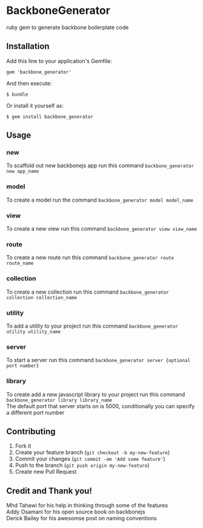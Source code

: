 # BackboneGenerator

 ruby gem to generate backbone boilerplate code

## Installation

Add this line to your application's Gemfile:

    gem 'backbone_generator'

And then execute:

    $ bundle

Or install it yourself as:

    $ gem install backbone_generator

## Usage

### new
To scaffold out new backbonejs app run this command
`backbone_generator new app_name`  

### model
To create a model run the command
`backbone_generator model model_name` 

### view
To create a new view run this command
`backbone_generator view view_name`  

### route
To create a new route run this command
`backbone_generator route route_name` 

### collection
To create a new collection run this command
`backbone_generator collection collection_name`  

### utility
To add a utility to your project run this command
`backbone_generator utility utility_name`  

### server
To start a server run this command
`backbone_generator server {optional port number}`  

### library
To create add a new javascript library to your project run this command
`backbone_generator library library_name`   
The default port that server starts on is 5000, conditionally you can specify a different port number


## Contributing

1. Fork it
2. Create your feature branch (`git checkout -b my-new-feature`)
3. Commit your changes (`git commit -am 'Add some feature'`)
4. Push to the branch (`git push origin my-new-feature`)
5. Create new Pull Request

## Credit and Thank you!
Mhd Tahawi for his help in thinking through some of the features   
Addy Osamani for his open source book on backbonejs   
Derick Bailey for his awesomse post on naming conventions  
